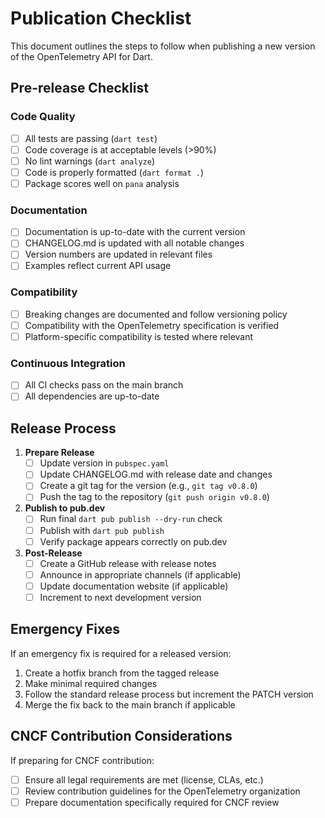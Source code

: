 # Publication Checklist

This document outlines the steps to follow when publishing a new version of the OpenTelemetry API for Dart.

## Pre-release Checklist

### Code Quality
- [ ] All tests are passing (`dart test`)
- [ ] Code coverage is at acceptable levels (>90%)
- [ ] No lint warnings (`dart analyze`)
- [ ] Code is properly formatted (`dart format .`)
- [ ] Package scores well on `pana` analysis

### Documentation
- [ ] Documentation is up-to-date with the current version
- [ ] CHANGELOG.md is updated with all notable changes
- [ ] Version numbers are updated in relevant files
- [ ] Examples reflect current API usage

### Compatibility
- [ ] Breaking changes are documented and follow versioning policy
- [ ] Compatibility with the OpenTelemetry specification is verified
- [ ] Platform-specific compatibility is tested where relevant

### Continuous Integration
- [ ] All CI checks pass on the main branch
- [ ] All dependencies are up-to-date

## Release Process

1. **Prepare Release**
   - [ ] Update version in `pubspec.yaml`
   - [ ] Update CHANGELOG.md with release date and changes
   - [ ] Create a git tag for the version (e.g., `git tag v0.8.0`)
   - [ ] Push the tag to the repository (`git push origin v0.8.0`)

2. **Publish to pub.dev**
   - [ ] Run final `dart pub publish --dry-run` check
   - [ ] Publish with `dart pub publish`
   - [ ] Verify package appears correctly on pub.dev

3. **Post-Release**
   - [ ] Create a GitHub release with release notes
   - [ ] Announce in appropriate channels (if applicable)
   - [ ] Update documentation website (if applicable)
   - [ ] Increment to next development version

## Emergency Fixes

If an emergency fix is required for a released version:

1. Create a hotfix branch from the tagged release
2. Make minimal required changes
3. Follow the standard release process but increment the PATCH version
4. Merge the fix back to the main branch if applicable

## CNCF Contribution Considerations

If preparing for CNCF contribution:

- [ ] Ensure all legal requirements are met (license, CLAs, etc.)
- [ ] Review contribution guidelines for the OpenTelemetry organization
- [ ] Prepare documentation specifically required for CNCF review
